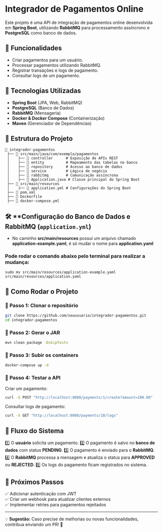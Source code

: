 # Integrador de Pagamentos Online

Este projeto é uma API de integração de pagamentos online desenvolvida em **Spring Boot**, utilizando **RabbitMQ** para processamento assíncrono e **PostgreSQL** como banco de dados.

## 📌 **Funcionalidades**
- Criar pagamentos para um usuário.
- Processar pagamentos utilizando RabbitMQ.
- Registrar transações e logs de pagamento.
- Consultar logs de um pagamento.

## 🚀 **Tecnologias Utilizadas**
- **Spring Boot** (JPA, Web, RabbitMQ)
- **PostgreSQL** (Banco de Dados)
- **RabbitMQ** (Mensageria)
- **Docker & Docker Compose** (Containerização)
- **Maven** (Gerenciador de Dependências)

## 📂 **Estrutura do Projeto**
```
📂 integrador-pagamentos
 ├── 📂 src/main/java/com/exemplo/pagamentos
 │    ├── 📂 controller      # Exposição de APIs REST
 │    ├── 📂 entity          # Mapeamento das tabelas no banco
 │    ├── 📂 repository      # Acesso ao banco de dados
 │    ├── 📂 service         # Lógica de negócio
 │    ├── 📂 rabbitmq        # Comunicação assíncrona
 │    ├── 📄 Application.java # Classe principal do Spring Boot
 ├── 📂 src/main/resources
 │    ├── 📄 application.yml # Configurações do Spring Boot
 ├── 📄 pom.xml
 ├── 📄 Dockerfile
 ├── 📄 docker-compose.yml
```

## 🛠 **Configuração do Banco de Dados e RabbitMQ (`application.yml`)
- No caminho **src/main/resources** possui um arquivo chamado **application-example.yaml**, é só mudar o nome para **application.yaml**

### Pode rodar o comando abaixo pelo terminal para realizar a mudança:
```shell
sudo mv src/main/resources/application-example.yaml src/main/resources/application.yaml
```

## 🔧 **Como Rodar o Projeto**
### 🔹 **Passo 1: Clonar o repositório**
```sh
git clone https://github.com/seuusuario/integrador-pagamentos.git
cd integrador-pagamentos
```

### 🔹 **Passo 2: Gerar o JAR**
```sh
mvn clean package -DskipTests
```

### 🔹 **Passo 3: Subir os containers**
```sh
docker-compose up -d
```

### 🔹 **Passo 4: Testar a API**
Criar um pagamento:
```sh
curl -X POST "http://localhost:8080/payments/1/create?amount=100.00"
```

Consultar logs de pagamento:
```sh
curl -X GET "http://localhost:8080/payments/10/logs"
```

## 🔄 **Fluxo do Sistema**
1️⃣ O **usuário** solicita um pagamento.
2️⃣ O pagamento é salvo no **banco de dados** com status **PENDING**.
3️⃣ O pagamento é enviado para o **RabbitMQ**.
4️⃣ O **RabbitMQ** processa a mensagem e atualiza o status para **APPROVED** ou **REJECTED**.
5️⃣ Os logs do pagamento ficam registrados no sistema.

## 📌 **Próximos Passos**
✅ Adicionar autenticação com JWT  
✅ Criar um webhook para atualizar clientes externos  
✅ Implementar retries para pagamentos rejeitados

---

💡 **Sugestão:** Caso precise de melhorias ou novas funcionalidades, contribua enviando um PR! 🚀

